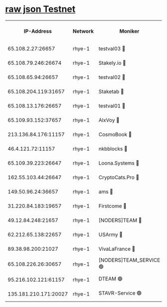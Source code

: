 
[raw json Testnet](https://rpc-check.quickt.stavr.tech/quickt/rpc-quickt-result.json)
=


<table><tr><th>IP-Address</th><th>Network</th><th>Moniker</th><th>Latest Block Height</th><th>Earliest Block Height</th><th>Catching Up</th><th>Tx Index</th><th>Voting Power</th><th>Scan Time</th></tr><tr><td>65.108.2.27:26657</td><td>rhye-1</td><td>testval03 🔴</td><td>3667963</td><td>1</td><td>False</td><td>on</td><td>5002050</td><td>2023-12-18T10:52:14.826168842UTC</td></tr><tr><td>65.108.79.246:26674</td><td>rhye-1</td><td>Stakely.io 🔴</td><td>3667964</td><td>1</td><td>False</td><td>on</td><td>10</td><td>2023-12-18T10:52:17.266664912UTC</td></tr><tr><td>65.108.65.94:26657</td><td>rhye-1</td><td>testval02 🔴</td><td>3667964</td><td>1</td><td>False</td><td>on</td><td>5002050</td><td>2023-12-18T10:52:18.005796491UTC</td></tr><tr><td>65.108.204.119:31657</td><td>rhye-1</td><td>Staketab 🔴</td><td>3667964</td><td>1</td><td>False</td><td>on</td><td>9900</td><td>2023-12-18T10:52:20.789630778UTC</td></tr><tr><td>65.108.13.176:26657</td><td>rhye-1</td><td>testval01 🔴</td><td>3667965</td><td>1</td><td>False</td><td>on</td><td>9582010</td><td>2023-12-18T10:52:21.571229130UTC</td></tr><tr><td>65.109.93.152:37657</td><td>rhye-1</td><td>AlxVoy 🔴</td><td>3667963</td><td>433101</td><td>False</td><td>on</td><td>92921</td><td>2023-12-18T10:52:11.508325975UTC</td></tr><tr><td>213.136.84.176:11157</td><td>rhye-1</td><td>CosmoBook 🔴</td><td>3667969</td><td>1674001</td><td>False</td><td>off</td><td>1528057</td><td>2023-12-18T10:52:49.163217846UTC</td></tr><tr><td>46.4.121.72:11157</td><td>rhye-1</td><td>nkbblocks 🔴</td><td>3667962</td><td>1781001</td><td>False</td><td>on</td><td>81901</td><td>2023-12-18T10:52:04.604268639UTC</td></tr><tr><td>65.109.39.223:26647</td><td>rhye-1</td><td>Loona.Systems 🔴</td><td>3667964</td><td>3287001</td><td>False</td><td>off</td><td>9949</td><td>2023-12-18T10:52:20.435611307UTC</td></tr><tr><td>162.55.103.44:26647</td><td>rhye-1</td><td>CryptoCats.Pro 🔴</td><td>3667970</td><td>3287001</td><td>False</td><td>off</td><td>9999</td><td>2023-12-18T10:52:53.861248619UTC</td></tr><tr><td>149.50.96.24:36657</td><td>rhye-1</td><td>ams 🔴</td><td>3667968</td><td>3355501</td><td>False</td><td>on</td><td>10895</td><td>2023-12-18T10:52:38.633443138UTC</td></tr><tr><td>31.220.84.183:19657</td><td>rhye-1</td><td>Firstcome 🔴</td><td>3667963</td><td>3395933</td><td>False</td><td>off</td><td>732206</td><td>2023-12-18T10:52:14.426251004UTC</td></tr><tr><td>49.12.84.248:21657</td><td>rhye-1</td><td>[NODERS]TEAM 🔴</td><td>3667970</td><td>3550632</td><td>False</td><td>on</td><td>59990</td><td>2023-12-18T10:52:51.535188807UTC</td></tr><tr><td>62.212.65.138:22657</td><td>rhye-1</td><td>USArmy 🔴</td><td>3667963</td><td>3621001</td><td>False</td><td>on</td><td>7920</td><td>2023-12-18T10:52:14.016542322UTC</td></tr><tr><td>89.38.98.200:21027</td><td>rhye-1</td><td>VivaLaFrance 🔴</td><td>3667962</td><td>3647901</td><td>False</td><td>off</td><td>10000</td><td>2023-12-18T10:52:09.071992192UTC</td></tr><tr><td>65.108.226.26:30657</td><td>rhye-1</td><td>[NODERS]TEAM_SERVICE 🟢</td><td>3667965</td><td>3654001</td><td>False</td><td>on</td><td>0</td><td>2023-12-18T10:52:21.195815376UTC</td></tr><tr><td>95.216.102.121:61157</td><td>rhye-1</td><td>DTEAM 🟢</td><td>3667964</td><td>3667401</td><td>False</td><td>on</td><td>0</td><td>2023-12-18T10:52:17.632067315UTC</td></tr><tr><td>135.181.210.171:20027</td><td>rhye-1</td><td>STAVR-Service 🟢</td><td>3667966</td><td>3667501</td><td>False</td><td>on</td><td>0</td><td>2023-12-18T10:52:32.130818728UTC</td></tr></table>